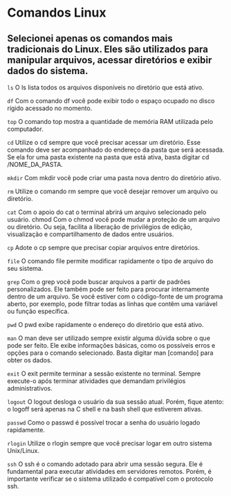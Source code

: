 # Comandos Linux

## Selecionei apenas os comandos mais tradicionais do Linux. Eles são utilizados para manipular arquivos, acessar diretórios e exibir dados do sistema. 



``
 ls
``
O ls lista todos os arquivos disponíveis no diretório que está ativo.

``
df
`` Com o comando df você pode exibir todo o espaço ocupado no disco rígido acessado no momento.

``top``
O comando top mostra a quantidade de memória RAM utilizada pelo computador.

``cd``
Utilize o cd sempre que você precisar acessar um diretório. Esse comando deve ser acompanhado do endereço da pasta que será acessada. Se ela for uma pasta existente na pasta que está ativa, basta digitar cd /NOME_DA_PASTA.

``mkdir``
Com mkdir você pode criar uma pasta nova dentro do diretório ativo.

``rm``
Utilize o comando rm sempre que você desejar remover um arquivo ou diretório.

``cat``
Com o apoio do cat o terminal abrirá um arquivo selecionado pelo usuário.
chmod
Com o chmod você pode mudar a proteção de um arquivo ou diretório. Ou seja, facilita a liberação de privilégios de edição, visualização e compartilhamento de dados entre usuários.

``cp``
Adote o cp sempre que precisar copiar arquivos entre diretórios.

``file``
O comando file permite modificar rapidamente o tipo de arquivo do seu sistema.

``grep``
Com o grep você pode buscar arquivos a partir de padrões personalizados. Ele também pode ser feito para procurar internamente dentro de um arquivo. Se você estiver com o código-fonte de um programa aberto, por exemplo, pode filtrar todas as linhas que contêm uma variável ou função específica.

``pwd``
O pwd exibe rapidamente o endereço do diretório que está ativo.

``man``
O man deve ser utilizado sempre existir alguma dúvida sobre o que pode ser feito. Ele exibe informações básicas, como os possíveis erros e opções para o comando selecionado. Basta digitar man [comando] para obter os dados.

``exit``
O exit permite terminar a sessão existente no terminal. Sempre execute-o após terminar atividades que demandam privilégios administrativos.

``logout``
O logout desloga o usuário da sua sessão atual. Porém, fique atento: o logoff será apenas na C shell e na bash shell que estiverem ativas.

``passwd``
Como o passwd é possível trocar a senha do usuário logado rapidamente.

``rlogin``
Utilize o rlogin sempre que você precisar logar em outro sistema Unix/Linux.

``ssh``
O ssh é o comando adotado para abrir uma sessão segura. Ele é fundamental para executar atividades em servidores remotos. Porém, é importante verificar se o sistema utilizado é compatível com o protocolo ssh.
